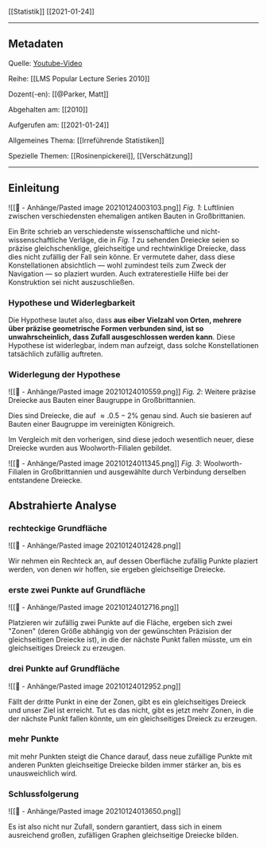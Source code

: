 [[Statistik]] [[2021-01-24]]

---

## Metadaten

Quelle: [Youtube-Video](https://youtu.be/sf5OrthVRPA)

Reihe: [[LMS Popular Lecture Series 2010]]

Dozent(-en): [[@Parker, Matt]]

Abgehalten am: [[2010]]

Aufgerufen am: [[2021-01-24]]

Allgemeines Thema: [[Irreführende Statistiken]]

Spezielle Themen: [[Rosinenpickerei]], [[Verschätzung]]

---

## Einleitung

![[📎 - Anhänge/Pasted image 20210124003103.png]]
*Fig. 1*: Luftlinien zwischen verschiedensten ehemaligen antiken Bauten in Großbrittanien.

Ein Brite schrieb an verschiedenste wissenschaftliche und nicht-wissenschaftliche Verläge, die in *Fig. 1* zu sehenden Dreiecke seien so präzise gleichschenklige, gleichseitige und rechtwinklige Dreiecke, dass dies nicht zufällig der Fall sein könne. Er vermutete daher, dass diese Konstellationen absichtlich &mdash; wohl zumindest teils zum Zweck der Navigation &mdash; so plaziert wurden. Auch extraterestielle Hilfe bei der Konstruktion sei nicht auszuschließen.

### Hypothese und Widerlegbarkeit

Die Hypothese lautet also, dass **aus eiber Vielzahl von Orten, mehrere über präzise geometrische Formen verbunden sind, ist so unwahrscheinlich, dass Zufall ausgeschlossen werden kann**. Diese Hypothese ist widerlegbar, indem man aufzeigt, dass solche Konstellationen tatsächlich zufällig auftreten.

### Widerlegung der Hypothese

![[📎 - Anhänge/Pasted image 20210124010559.png]]
*Fig. 2*: Weitere präzise Dreiecke aus Bauten einer Baugruppe in Großbrittannien.

Dies sind Dreiecke, die auf $\approx. 0.5-2\%$ genau sind. Auch sie basieren auf Bauten einer Baugruppe im vereinigten Königreich.

Im Vergleich mit den vorherigen, sind diese jedoch wesentlich neuer, diese Dreiecke wurden aus Woolworth-Filialen gebildet. 

![[📎 - Anhänge/Pasted image 20210124011345.png]]
*Fig. 3*: Woolworth-Filialen in Großbrittannien und ausgewählte durch Verbindung derselben entstandene Dreiecke.

## Abstrahierte Analyse

### rechteckige Grundfläche

![[📎 - Anhänge/Pasted image 20210124012428.png]]

Wir nehmen ein Rechteck an, auf dessen Oberfläche zufällig Punkte plaziert werden, von denen wir hoffen, sie ergeben gleichseitige Dreiecke.

### erste zwei Punkte auf Grundfläche

![[📎 - Anhänge/Pasted image 20210124012716.png]]

Platzieren wir zufällig zwei Punkte auf die Fläche, ergeben sich zwei "Zonen" (deren Größe abhängig von der gewünschten Präzision der gleichseitigen Dreiecke ist), in die der nächste Punkt fallen müsste, um ein gleichseitiges Dreieck zu erzeugen.

### drei Punkte auf Grundfläche

![[📎 - Anhänge/Pasted image 20210124012952.png]]

Fällt der dritte Punkt in eine der Zonen, gibt es ein gleichseitiges Dreieck und unser Ziel ist erreicht. Tut es das nicht, gibt es jetzt mehr Zonen, in die der nächste Punkt fallen könnte, um ein gleichseitiges Dreieck zu erzeugen.

### mehr Punkte

mit mehr Punkten steigt die Chance darauf, dass neue zufällige Punkte mit anderen Punkten gleichseitige Dreiecke bilden immer stärker an, bis es unausweichlich wird. 

### Schlussfolgerung

![[📎 - Anhänge/Pasted image 20210124013650.png]]

Es ist also nicht nur Zufall, sondern garantiert, dass sich in einem ausreichend großen, zufälligen Graphen gleichseitige Dreiecke bilden.